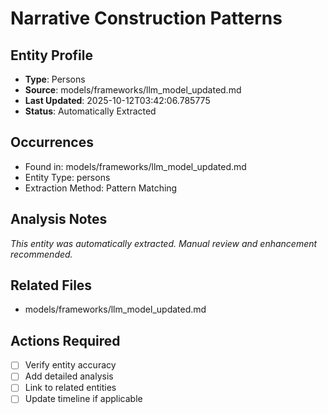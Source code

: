 # Narrative Construction Patterns

## Entity Profile
- **Type**: Persons
- **Source**: models/frameworks/llm_model_updated.md
- **Last Updated**: 2025-10-12T03:42:06.785775
- **Status**: Automatically Extracted

## Occurrences
- Found in: models/frameworks/llm_model_updated.md
- Entity Type: persons
- Extraction Method: Pattern Matching

## Analysis Notes
*This entity was automatically extracted. Manual review and enhancement recommended.*

## Related Files
- models/frameworks/llm_model_updated.md

## Actions Required
- [ ] Verify entity accuracy
- [ ] Add detailed analysis
- [ ] Link to related entities
- [ ] Update timeline if applicable
